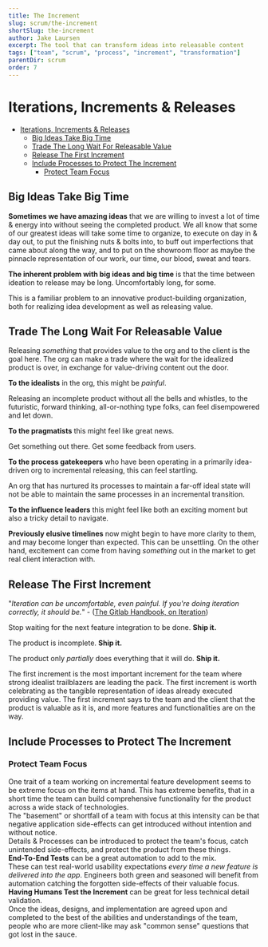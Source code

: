 ```yaml
---
title: The Increment
slug: scrum/the-increment
shortSlug: the-increment
author: Jake Laursen
excerpt: The tool that can transform ideas into releasable content
tags: ["team", "scrum", "process", "increment", "transformation"]
parentDir: scrum
order: 7
---
```


# Iterations, Increments & Releases

- [Iterations, Increments \& Releases](#iterations-increments--releases)
  - [Big Ideas Take Big Time](#big-ideas-take-big-time)
  - [Trade The Long Wait For Releasable Value](#trade-the-long-wait-for-releasable-value)
  - [Release The First Increment](#release-the-first-increment)
  - [Include Processes to Protect The Increment](#include-processes-to-protect-the-increment)
    - [Protect Team Focus](#protect-team-focus)

## Big Ideas Take Big Time

**Sometimes we have amazing ideas** that we are willing to invest a lot of time & energy into without seeing the completed product. We all know that some of our greatest ideas will take some time to organize, to execute on day in & day out, to put the finishing nuts & bolts into, to buff out imperfections that came about along the way, and to put on the showroom floor as maybe the pinnacle representation of our work, our time, our blood, sweat and tears.

**The inherent problem with big ideas and big time** is that the time between ideation to release may be long. Uncomfortably long, for some.

This is a familiar problem to an innovative product-building organization, both for realizing idea development as well as releasing value.

## Trade The Long Wait For Releasable Value

Releasing _something_ that provides value to the org and to the client is the goal here. The org can make a trade where the wait for the idealized product is over, in exchange for value-driving content out the door.

**To the idealists** in the org, this might be _painful_.

Releasing an incomplete product without all the bells and whistles, to the futuristic, forward thinking, all-or-nothing type folks, can feel disempowered and let down.

**To the pragmatists** this might feel like great news.

Get something out there. Get some feedback from users.

**To the process gatekeepers** who have been operating in a primarily idea-driven org to incremental releasing, this can feel startling.

An org that has nurtured its processes to maintain a far-off ideal state will not be able to maintain the same processes in an incremental transition.

**To the influence leaders** this might feel like both an exciting moment but also a tricky detail to navigate.

**Previously elusive timelines** now might begin to have more clarity to them, and may become longer than expected. This can be unsettling. On the other hand, excitement can come from having _something_ out in the market to get real client interaction with.

## Release The First Increment

"_Iteration can be uncomfortable, even painful. If you're doing iteration correctly, it should be._" - ([The Gitlab Handbook, on Iteration](https://about.gitlab.com/handbook/values/#iteration))

Stop waiting for the next feature integration to be done. **Ship it.**

The product is incomplete. **Ship it.**

The product only _partially_ does everything that it will do. **Ship it.**

The first increment is the most important increment for the team where strong idealist trailblazers are leading the pack. The first increment is worth celebrating as the tangible representation of ideas already executed providing value. The first increment says to the team and the client that the product is valuable as it is, and more features and functionalities are on the way.

## Include Processes to Protect The Increment

### Protect Team Focus

One trait of a team working on incremental feature development seems to be extreme focus on the items at hand. This has extreme benefits, that in a short time the team can build comprehensive functionality for the product across a wide stack of technologies.  
The "basement" or shortfall of a team with focus at this intensity can be that negative application side-effects can get introduced without intention and without notice.  
Details & Processes can be introduced to protect the team's focus, catch unintended side-effects, and protect the product from these things.  
**End-To-End Tests** can be a great automation to add to the mix.  
These can test real-world usability expectations _every time a new feature is delivered into the app_. Engineers both green and seasoned will benefit from automation catching the forgotten side-effects of their valuable focus.  
**Having Humans Test the Increment** can be great for less technical detail validation.  
Once the ideas, designs, and implementation are agreed upon and completed to the best of the abilities and understandings of the team, people who are more client-like may ask "common sense" questions that got lost in the sauce.